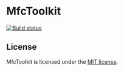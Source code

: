 ﻿# MfcToolkit

[![Build status](https://dev.azure.com/wieslawsoltes/GitHub/_apis/build/status/Old/MfcToolkit)](https://dev.azure.com/wieslawsoltes/GitHub/_build/latest?definitionId=-1)

## License

MfcToolkit is licensed under the [MIT license](LICENSE.TXT).

